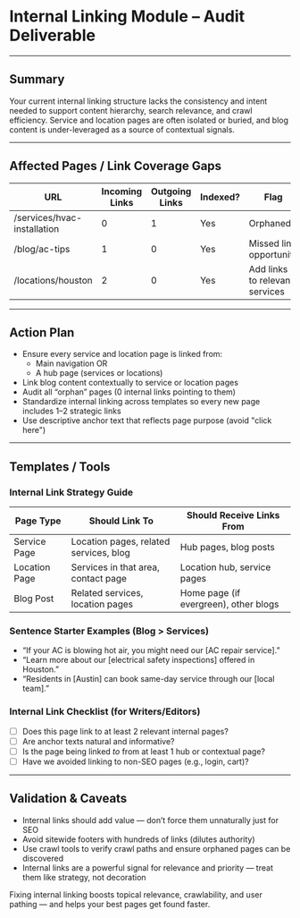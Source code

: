 
# Internal Linking Module – Audit Deliverable

---

## Summary

Your current internal linking structure lacks the consistency and intent needed to support content hierarchy, search relevance, and crawl efficiency. Service and location pages are often isolated or buried, and blog content is under-leveraged as a source of contextual signals.

---

## Affected Pages / Link Coverage Gaps

| URL | Incoming Links | Outgoing Links | Indexed? | Flag |
| --- | --------------- | --------------- | -------- | ---- |
| /services/hvac-installation | 0 | 1 | Yes | Orphaned |
| /blog/ac-tips | 1 | 0 | Yes | Missed link opportunity |
| /locations/houston | 2 | 0 | Yes | Add links to relevant services |

---

## Action Plan

- Ensure every service and location page is linked from:
  - Main navigation OR
  - A hub page (services or locations)
- Link blog content contextually to service or location pages
- Audit all “orphan” pages (0 internal links pointing to them)
- Standardize internal linking across templates so every new page includes 1–2 strategic links
- Use descriptive anchor text that reflects page purpose (avoid "click here")

---

## Templates / Tools

### Internal Link Strategy Guide

| Page Type | Should Link To | Should Receive Links From |
| --- | --- | --- |
| Service Page | Location pages, related services, blog | Hub pages, blog posts |
| Location Page | Services in that area, contact page | Location hub, service pages |
| Blog Post | Related services, location pages | Home page (if evergreen), other blogs |

### Sentence Starter Examples (Blog > Services)

- “If your AC is blowing hot air, you might need our [AC repair service].”
- “Learn more about our [electrical safety inspections] offered in Houston.”
- “Residents in [Austin] can book same-day service through our [local team].”

### Internal Link Checklist (for Writers/Editors)

- [ ] Does this page link to at least 2 relevant internal pages?
- [ ] Are anchor texts natural and informative?
- [ ] Is the page being linked *to* from at least 1 hub or contextual page?
- [ ] Have we avoided linking to non-SEO pages (e.g., login, cart)?

---

## Validation & Caveats

- Internal links should add value — don’t force them unnaturally just for SEO
- Avoid sitewide footers with hundreds of links (dilutes authority)
- Use crawl tools to verify crawl paths and ensure orphaned pages can be discovered
- Internal links are a powerful signal for relevance and priority — treat them like strategy, not decoration

Fixing internal linking boosts topical relevance, crawlability, and user pathing — and helps your best pages get found faster.

